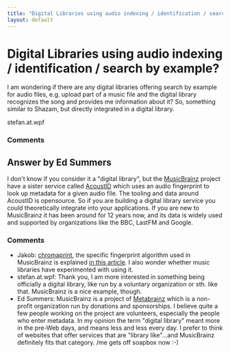 ```yaml
---
title: "Digital Libraries using audio indexing / identification / search by example?"
layout: default
---
```

Digital Libraries using audio indexing / identification / search by example?
=====================
I am wondering if there are any digital libraries offering search by
example for audio files, e.g. upload part of a music file and the
digital library recognizes the song and provides me information about
it? So, something similar to Shazam, but directly integrated in a
digital library.

stefan.at.wpf

### Comments ###


Answer by Ed Summers
----------------
I don't know if you consider it a "digital library", but the
[MusicBrainz](http://musicbrainz.org) project have a sister service
called [AcoustID](http://acoustid.org/) which uses an audio fingerprint
to look up metadata for a given audio file. The tooling and data around
AcoustID is opensource. So if you are building a digital library service
you could theoretically integrate into your applications. If you are new
to MusicBrainz it has been around for 12 years now, and its data is
widely used and supported by organizations like the BBC, LastFM and
Google.

### Comments ###
* Jakob: [chromaprint](https://github.com/lalinsky/chromaprint), the specific
fingerprint algorithm used in MusicBrainz is explained [in this
article](http://oxygene.sk/lukas/2011/01/how-does-chromaprint-work/). I
also wonder whether music libraries have experimented with using it.
* stefan.at.wpf: Thank you, I am more interested in something being officially a digital
library, like run by a voluntary organization or sth. like that.
MusicBrainz is a nice example, though.
* Ed Summers: MusicBrainz is a project of [Metabrainz](http://metabrainz.org/donate)
which is a non-profit organization run by donations and sponsorships. I
believe quite a few people working on the project are volunteers,
especially the people who enter metadata. In my opinion the term
"digital library" meant more in the pre-Web days, and means less and
less every day. I prefer to think of websites that offer services that
are "library like"...and MusicBrainz definitely fits that category. /me
gets off soapbox now :-)

